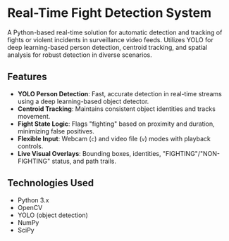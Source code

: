# Real-Time Fight Detection System

A Python-based real-time solution for automatic detection and tracking of fights or violent incidents in surveillance video feeds. Utilizes YOLO for deep learning-based person detection, centroid tracking, and spatial analysis for robust detection in diverse scenarios.

## Features

- **YOLO Person Detection**: Fast, accurate detection in real-time streams using a deep learning-based object detector.
- **Centroid Tracking**: Maintains consistent object identities and tracks movement.
- **Fight State Logic**: Flags "fighting" based on proximity and duration, minimizing false positives.
- **Flexible Input**: Webcam (`c`) and video file (`v`) modes with playback controls.
- **Live Visual Overlays**: Bounding boxes, identities, "FIGHTING"/"NON-FIGHTING" status, and path trails.

## Technologies Used

- Python 3.x
- OpenCV
- YOLO (object detection)
- NumPy
- SciPy
